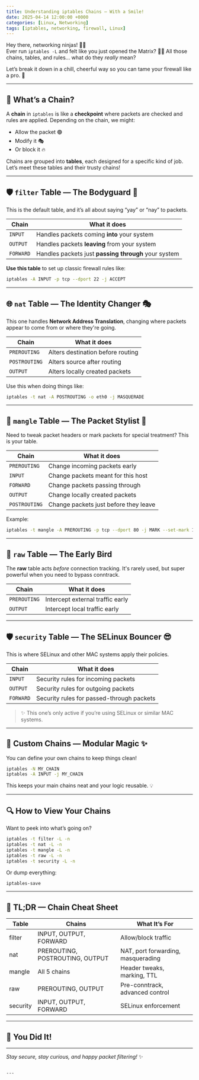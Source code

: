 ```yaml
---
title: Understanding iptables Chains — With a Smile!
date: 2025-04-14 12:00:00 +0000
categories: [Linux, Networking]
tags: [iptables, networking, firewall, Linux]
---
```


Hey there, networking ninjas! 🥷👋  
Ever run `iptables -L` and felt like you just opened the Matrix? 😵‍💫 All those chains, tables, and rules… what do they *really* mean?

Let’s break it down in a chill, cheerful way so you can tame your firewall like a pro. 🚀

---

## 🔗 What’s a Chain?

A **chain** in `iptables` is like a **checkpoint** where packets are checked and rules are applied. Depending on the chain, we might:
- Allow the packet 🟢
- Modify it 🎭
- Or block it 🔥

Chains are grouped into **tables**, each designed for a specific kind of job. Let’s meet these tables and their trusty chains!

---

## 🛡️ `filter` Table — The Bodyguard 💪

This is the default table, and it’s all about saying “yay” or “nay” to packets.

| Chain     | What it does |
|-----------|--------------|
| `INPUT`   | Handles packets coming **into** your system |
| `OUTPUT`  | Handles packets **leaving** from your system |
| `FORWARD` | Handles packets just **passing through** your system |

**Use this table** to set up classic firewall rules like:
```bash
iptables -A INPUT -p tcp --dport 22 -j ACCEPT
```

---

## 🌐 `nat` Table — The Identity Changer 🎭

This one handles **Network Address Translation**, changing where packets appear to come from or where they're going.

| Chain        | What it does |
|--------------|--------------|
| `PREROUTING` | Alters destination before routing |
| `POSTROUTING`| Alters source after routing |
| `OUTPUT`     | Alters locally created packets |

Use this when doing things like:
```bash
iptables -t nat -A POSTROUTING -o eth0 -j MASQUERADE
```

---

## 🎨 `mangle` Table — The Packet Stylist 💅

Need to tweak packet headers or mark packets for special treatment? This is your table.

| Chain        | What it does |
|--------------|--------------|
| `PREROUTING` | Change incoming packets early |
| `INPUT`      | Change packets meant for this host |
| `FORWARD`    | Change packets passing through |
| `OUTPUT`     | Change locally created packets |
| `POSTROUTING`| Change packets just before they leave |

Example:
```bash
iptables -t mangle -A PREROUTING -p tcp --dport 80 -j MARK --set-mark 1
```

---

## 🐣 `raw` Table — The Early Bird

The **raw** table acts *before* connection tracking. It's rarely used, but super powerful when you need to bypass conntrack.

| Chain        | What it does |
|--------------|--------------|
| `PREROUTING` | Intercept external traffic early |
| `OUTPUT`     | Intercept local traffic early |

---

## 🛡️ `security` Table — The SELinux Bouncer 😎

This is where SELinux and other MAC systems apply their policies.

| Chain     | What it does |
|-----------|--------------|
| `INPUT`   | Security rules for incoming packets |
| `OUTPUT`  | Security rules for outgoing packets |
| `FORWARD` | Security rules for passed-through packets |

> ✨ This one’s only active if you’re using SELinux or similar MAC systems.

---

## 🧩 Custom Chains — Modular Magic ✨

You can define your own chains to keep things clean!

```bash
iptables -N MY_CHAIN
iptables -A INPUT -j MY_CHAIN
```

This keeps your main chains neat and your logic reusable. 💡

---

## 🔍 How to View Your Chains

Want to peek into what’s going on?

```bash
iptables -t filter -L -n
iptables -t nat -L -n
iptables -t mangle -L -n
iptables -t raw -L -n
iptables -t security -L -n
```

Or dump everything:
```bash
iptables-save
```

---

## 🧠 TL;DR — Chain Cheat Sheet

| Table   | Chains                          | What It’s For                      |
|---------|----------------------------------|-------------------------------------|
| filter  | INPUT, OUTPUT, FORWARD           | Allow/block traffic                 |
| nat     | PREROUTING, POSTROUTING, OUTPUT  | NAT, port forwarding, masquerading |
| mangle  | All 5 chains                     | Header tweaks, marking, TTL        |
| raw     | PREROUTING, OUTPUT               | Pre-conntrack, advanced control     |
| security| INPUT, OUTPUT, FORWARD           | SELinux enforcement                 |

---

## 🚀 You Did It!

---

_Stay secure, stay curious, and happy packet filtering!_ ✨
```

---